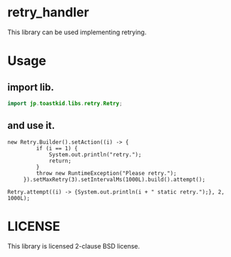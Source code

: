 # retry_handler
This library can be used implementing retrying.

# Usage

## import lib.
```java
import jp.toastkid.libs.retry.Retry;
```

## and use it.
```java:use_by_instance
new Retry.Builder().setAction((i) -> {
         if (i == 1) {
             System.out.println("retry.");
             return;
         }
         throw new RuntimeException("Please retry.");
     }).setMaxRetry(3).setIntervalMs(1000L).build().attempt();
```

```java:use_static
Retry.attempt((i) -> {System.out.println(i + " static retry.");}, 2, 1000L);
```

# LICENSE
This library is licensed 2-clause BSD license.
